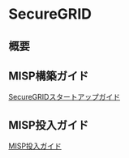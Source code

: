 # SecureGRID

## 概要

## MISP構築ガイド
[SecureGRIDスタートアップガイド](/guides/startup.md)

## MISP投入ガイド

[MISP投入ガイド](/guides/misp-import.md)

